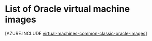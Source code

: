 <!-- not suitable for Mooncake -->

<properties
    pageTitle="List of Oracle VM images | Azure"
    description="Get the list of Oracle images in the Azure Gallery and learn how to create an Oracle virtual machine."
    services="virtual-machines-windows"
    documentationcenter=""
    author="rickstercdn"
    manager="timlt"
    editor=""
    tags="azure-service-management, azure-resource-manager" />
<tags
    ms.assetid="eb8e2fe6-4f73-4209-a327-b0081167dad2"
    ms.service="virtual-machines-windows"
    ms.devlang="na"
    ms.topic="article"
    ms.tgt_pltfrm="vm-windows"
    ms.workload="infrastructure-services"
    ms.date="09/06/2016"
    wacn.date=""
    ms.author="rclaus" />

# List of Oracle virtual machine images
[AZURE.INCLUDE [virtual-machines-common-classic-oracle-images](../../includes/virtual-machines-common-classic-oracle-images.md)]

